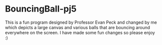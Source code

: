 # BouncingBall-pj5
This is a fun program designed by Professor Evan Peck and changed by me which depicts a large canvas and various balls that are bouncing around everywhere on the screen. I have made some fun changes so please enjoy :)
